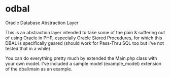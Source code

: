 # odbal
Oracle Database Abstraction Layer

This is an abstraction layer intended to take some of the pain & suffering out of using Oracle in PHP, especially Oracle Stored Procedures, for which this DBAL is specifically geared (should work for Pass-Thru SQL too but I've not tested that in a while)

You can do everything pretty much by extended the Main.php class with your own model. I've included a sample model (example_model) extension of the dbal\main as an example. 

